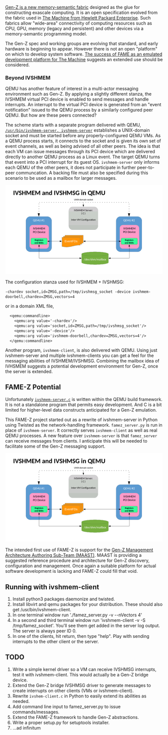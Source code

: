 [Gen-Z is a new memory-semantic fabric](https://genzconsortium.org/) designed as the glue for constructing exascale computing.  It is an open specification evolved from the fabric used in [The Machine from Hewlett Packard Enterprise](https://www.hpe.com/TheMachine).  Such fabrics allow "wide-area" connectivity of computing resources such as CPU, GPU, memory (legacy and persistent) and other devices via a memory-semantic programming model.

The Gen-Z spec and working groups are evolving that standard, and early hardware is beginning to appear.  However there is not an open "platform" on which to develop system software.  [The success of FAME as an emulated development platform for The Machine](docs/FAME_background.md) suggests an extended use should be considered. 
  
### Beyond IVSHMEM

QEMU has another feature of interest in a multi-actor messaging environment such as Gen-Z.  By applying a slightly different stanza, the IVSHMEM virtual PCI device is enabled to send messages and handle interrupts.   An interrupt to the virtual PCI device is generated from an "event notification" issued to the QEMU process by a similarly configured peer QEMU.  But how are these peers connected?

The scheme starts with a separate program delivered with QEMU, [```/usr/bin/ivshmem-server. ivshmem-server```](https://www.google.com/search?newwindow=1&qivshmem-spec.txt) establishes a UNIX-domain socket and must be started before any properly-configured QEMU VMs.  As a QEMU process starts, it connects to the socket and is given its own set of event channels, as well as being advised of all other peers.  The idea is that each VM can issue messages through its PCI device which are delivered directly to another QEMU process as a Linux event.  The target QEMU turns that event into a PCI interrupt for its guest OS.  ```ivshmem-server``` only informs each QEMU of the other peers, it does not participate in further peer-to-peer communcation.  A backing file must also be specified during this scenario to be used as a mailbox for larger messages.

![alt text][IVSHMSG]

[IVSHMSG]: https://github.com/coloroco/FAME-Z/blob/master/docs/images/IVSHMSG%20block.png "Figure 1"

The configuration stanza used for IVSHMEM + IVSHMSG:
```
-chardev socket,id=ZMSG,path=/tmp/ivshmsg_socket -device ivshmem-doorbell,chardev=ZMSG,vectors=4
```
or in a domain XML file,
```
  <qemu:commandline>
    <qemu:arg value='-chardev'/>
    <qemu:arg value='socket,id=ZMSG,path=/tmp/ivshmsg_socket'/>
    <qemu:arg value='-device'/>
    <qemu:arg value='ivshmem-doorbell,chardev=ZMSG,vectors=4'/>
  </qemu:commandline>
```

Another program, ```ivshmem-client```, is also delivered with QEMU.  Using just ivshmem-server and multiple ivshmem-clients you can get a feel for the messaging abilities of IVSHMEM/IVSHMSG.  Combining the mailbox idea of IVHSMEM suggests a potential development environment for Gen-Z, once the server is extended.

## FAME-Z Potential

Unfortunately [```ivshmem-server.c```](https://github.com/qemu/qemu/tree/master/contrib/ivshmem-server) is written within the QEMU build framework.  It is not a standalone program that permits easy development.  And C is a bit limited for higher-level data constructs anticipated for a Gen-Z emulation.

This FAME-Z project started out as a rewrite of ivshmem-server in Python using Twisted as the network-handling framework.  ```famez_server.py``` is run in place of ```ivshmem-server```.  It correctly serves ```ivshmem-client``` as well as real QEMU processes.  A new feature over ```ivshmem-server``` is that ```famez_server``` can receive messages from clients.  I anticipate this will be needed to facilitate some of the Gen-Z messaging support.

![alt text][IVSHMSG]

[IVSHMSG]: https://github.com/coloroco/FAME-Z/blob/master/docs/images/FAME-Z%20block.png "Figure 1"

The intended first use of FAME-Z is support for the [Gen-Z Management Architecture Authoring Sub-Team (MAAST)](https://genz.causewaynow.com/wg/swmgmt/document/folder/100).  MAAST is providing a suggested reference procedure and architecture for Gen-Z discovery, configuration and management.  Once again a suitable platform for actual software development is lacking and FAME-Z could fill that void.

## Running with ivshmem-client

1. Install python3 packages daemonize and twisted.
1. Install libvirt and qemu packages for your distribution.  These should also get /usr/bin/ivshmem-client.
1. In one terminal window run './famez_server.py -v --nVectors 4'
1. In a second and third terminal window run 'ivshmem-client -v -S /tmp/famez_socket'.  You'll see them get added in the server log output.  The server is always peer ID 0.
1. In one of the clients, hit return, then type "help".  Play with sending interrupts to the other client or the server.

## TODO
1. Write a simple kernel driver so a VM can receive IVSHMSG interrupts, test it with ivshmem-client.  This would actually be a Gen-Z bridge device.
1. Extend the Gen-Z bridge IVSHMSG driver to generate messages to create interrupts on other clients (VMs or ivshmem-client).
1. Rewrite ```ivshem-client.c``` in Python to easily extend its abilities as needed.
1. Add command line input to famez_server.py to issue commands/messages.
1. Extend the FAME-Z framework to handle Gen-Z abstractions.
1. Write a proper setup.py for setuptools installer.
1. ...ad infinitum
